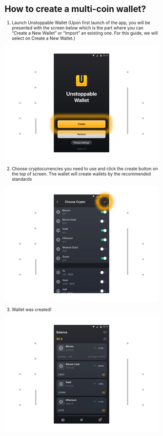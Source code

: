 # How to create a multi-coin wallet?

1. Launch Unstoppable Wallet (Upon first launch of the app, you will be presented with the screen below which is the part where you can “Create a New Wallet” or “Import” an existing one. For this guide, we will select on Create a New Wallet.)

![](../images/android-create-welcome-l.png)

2. Choose cryptocurrencies you need to use and click the create button on the top of screen. The wallet will create wallets by the recommended standards

![](../images/android-create-choosecoin-l.png)

3. Wallet was created!

![](../images/android-create-balance-l.png)


